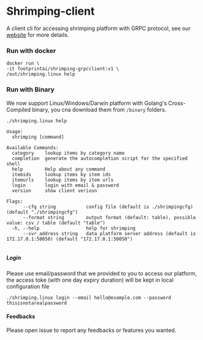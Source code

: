 # Shrimping-client
A client cli for accessing shrimping platform with GRPC protocol, see our [website](https://get-shrimping.footprint-ai.com) for more details.


### Run with docker

```
docker run \
-it footprintai/shrimping-grpcclient:v1 \
/out/shrimping.linux help

```

### Run with Binary

We now support Linux/Windows/Darwin platform with Golang's Cross-Compiled binary, you cna download them from `/binary` folders.

```
./shrimping.linux help

Usage:
  shrimping [command]

Available Commands:
  category    lookup items by category name
  completion  generate the autocompletion script for the specified shell
  help        Help about any command
  itemids     lookup items by item ids
  itemurls    lookup items by item urls
  login       login with email & password
  version     show client veriosn

Flags:
      --cfg string           config file (default is ./shrimpingcfg) (default "./shrimpingcfg")
      --format string        output format (default: table), possible value: csv / table (default "table")
  -h, --help                 help for shrimping
      --svr_address string   data platform server address (default is 172.17.0.1:50050) (default "172.17.0.1:50050")


```

##### Login
Please use email/password that we provided to you to access our platform, the access toke (with one day expiry duration) will be kept in local configuration file

```
./shrimping.linux login --email hello@example.com --password thisisnotarealpassword

```

#### Feedbacks

Please open issue to report any feedbacks or features you wanted.

